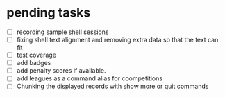 pending tasks
====
- [ ] recording sample shell sessions
- [ ] fixing shell text alignment and removing extra data so that the text can fit
- [ ] test coverage
- [ ] add badges
- [ ] add penalty scores if available.
- [ ] add leagues as a command alias for coompetitions
- [ ] Chunking the displayed records with show more or quit commands
